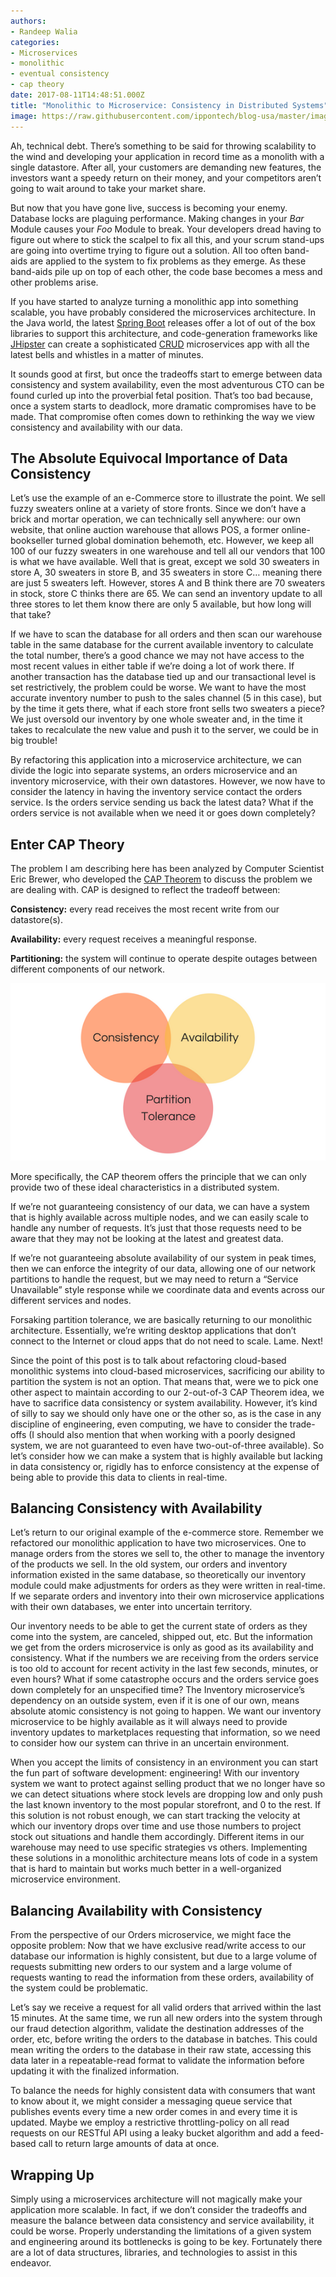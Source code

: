 ```yaml
---
authors:
- Randeep Walia
categories:
- Microservices
- monolithic
- eventual consistency
- cap theory
date: 2017-08-11T14:48:51.000Z
title: "Monolithic to Microservice: Consistency in Distributed Systems"
image: https://raw.githubusercontent.com/ippontech/blog-usa/master/images/2017/07/Monolithic-to-Microservice-Blog.png
---
```


Ah, technical debt. There’s something to be said for throwing scalability to the wind and developing your application in record time as a monolith with a single datastore. After all, your customers are demanding new features, the investors want a speedy return on their money, and your competitors aren’t going to wait around to take your market share.

But now that you have gone live, success is becoming your enemy. Database locks are plaguing performance. Making changes in your _Bar_ Module causes your _Foo_ Module to break. Your developers dread having to figure out where to stick the scalpel to fix all this, and your scrum stand-ups are going into overtime trying to figure out a solution. All too often band-aids are applied to the system to fix problems as they emerge. As these band-aids pile up on top of each other, the code base becomes a mess and other problems arise.

If you have started to analyze turning a monolithic app into something scalable, you have probably considered the microservices architecture. In the Java world, the latest [Spring Boot](https://projects.spring.io/spring-boot/) releases offer a lot of out of the box libraries to support this architecture, and code-generation frameworks like [JHipster](https://jhipster.github.io/) can create a sophisticated [CRUD](https://en.wikipedia.org/wiki/Create,_read,_update_and_delete) microservices app with all the latest bells and whistles in a matter of minutes.

It sounds good at first, but once the tradeoffs start to emerge between data consistency and system availability, even the most adventurous CTO can be found curled up into the proverbial fetal position. That’s too bad because, once a system starts to deadlock, more dramatic compromises have to be made. That compromise often comes down to rethinking the way we view consistency and availability with our data.

## The Absolute Equivocal Importance of Data Consistency

Let’s use the example of an e-Commerce store to illustrate the point. We sell fuzzy sweaters online at a variety of store fronts. Since we don’t have a brick and mortar operation, we can technically sell anywhere: our own website, that online auction warehouse that allows POS, a former online-bookseller turned global domination behemoth, etc. However, we keep all 100 of our fuzzy sweaters in one warehouse and tell all our vendors that 100 is what we have available. Well that is great, except we sold 30 sweaters in store A, 30 sweaters in store B, and 35 sweaters in store C… meaning there are just 5 sweaters left. However, stores A and B think there are 70 sweaters in stock, store C thinks there are 65. We can send an inventory update to all three stores to let them know there are only 5 available, but how long will that take?

If we have to scan the database for all orders and then scan our warehouse table in the same database for the current available inventory to calculate the total number, there’s a good chance we may not have access to the most recent values in either table if we’re doing a lot of work there. If another transaction has the database tied up and our transactional level is set restrictively, the problem could be worse. We want to have the most accurate inventory number to push to the sales channel (5 in this case), but by the time it gets there, what if each store front sells two sweaters a piece? We just oversold our inventory by one whole sweater and, in the time it takes to recalculate the new value and push it to the server, we could be in big trouble!

By refactoring this application into a microservice architecture, we can divide the logic into separate systems, an orders microservice and an inventory microservice, with their own datastores. However, we now have to consider the latency in having the inventory service contact the orders service. Is the orders service sending us back the latest data? What if the orders service is not available when we need it or goes down completely?

## Enter CAP Theory

The problem I am describing here has been analyzed by Computer Scientist Eric Brewer, who developed the [CAP Theorem](https://en.wikipedia.org/wiki/CAP_theorem) to discuss the problem we are dealing with. CAP is designed to reflect the tradeoff between:

**Consistency:** every read receives the most recent write from our datastore(s).

**Availability:** every request receives a meaningful response.

**Partitioning:** the system will continue to operate despite outages between different components of our network.

![CAP Theorem](https://raw.githubusercontent.com/ippontech/blog-usa/master/images/2017/07/CAP-Theorem-Graphic.png)

More specifically, the CAP theorem offers the principle that we can only provide two of these ideal characteristics in a distributed system.

If we’re not guaranteeing consistency of our data, we can have a system that is highly available across multiple nodes, and we can easily scale to handle any number of requests. It’s just that those requests need to be aware that they may not be looking at the latest and greatest data.

If we’re not guaranteeing absolute availability of our system in peak times, then we can enforce the integrity of our data, allowing one of our network partitions to handle the request, but we may need to return a “Service Unavailable” style response while we coordinate data and events across our different services and nodes.

Forsaking partition tolerance, we are basically returning to our monolithic architecture. Essentially, we’re writing desktop applications that don’t connect to the Internet or cloud apps that do not need to scale. Lame. Next!

Since the point of this post is to talk about refactoring cloud-based monolithic systems into cloud-based microservices, sacrificing our ability to partition the system is not an option. That means that, were we to pick one other aspect to maintain according to our 2-out-of-3 CAP Theorem idea, we have to sacrifice data consistency or system availability. However, it’s kind of silly to say we should only have one or the other so, as is the case in any discipline of engineering, even computing, we have to consider the trade-offs (I should also mention that when working with a poorly designed system, we are not guaranteed to even have two-out-of-three available). So let’s consider how we can make a system that is highly available but lacking in data consistency or, rigidly has to enforce consistency at the expense of being able to provide this data to clients in real-time.

## Balancing Consistency with Availability

Let’s return to our original example of the e-commerce store. Remember we refactored our monolithic application to have two microservices. One to manage orders from the stores we sell to, the other to manage the inventory of the products we sell. In the old system, our orders and inventory information existed in the same database, so theoretically our inventory module could make adjustments for orders as they were written in real-time. If we separate orders and inventory into their own microservice applications with their own databases, we enter into uncertain territory.

Our inventory needs to be able to get the current state of orders as they come into the system, are canceled, shipped out, etc. But the information we get from the orders microservice is only as good as its availability and consistency. What if the numbers we are receiving from the orders service is too old to account for recent activity in the last few seconds, minutes, or even hours? What if some catastrophe occurs and the orders service goes down completely for an unspecified time? The Inventory microservice’s dependency on an outside system, even if it is one of our own, means absolute atomic consistency is not going to happen. We want our inventory microservice to be highly available as it will always need to provide inventory updates to marketplaces requesting that information, so we need to consider how our system can thrive in an uncertain environment.

When you accept the limits of consistency in an environment you can start the fun part of software development: engineering! With our inventory system we want to protect against selling product that we no longer have so we can detect situations where stock levels are dropping low and only push the last known inventory to the most popular storefront, and 0 to the rest. If this solution is not robust enough, we can start tracking the velocity at which our inventory drops over time and use those numbers to project stock out situations and handle them accordingly. Different items in our warehouse may need to use specific strategies vs others. Implementing these solutions in a monolithic architecture means lots of code in a system that is hard to maintain but works much better in a well-organized microservice environment.

## Balancing Availability with Consistency

From the perspective of our Orders microservice, we might face the opposite problem: Now that we have exclusive read/write access to our database our information is highly consistent, but due to a large volume of requests submitting new orders to our system and a large volume of requests wanting to read the information from these orders, availability of the system could be problematic.

Let’s say we receive a request for all valid orders that arrived within the last 15 minutes. At the same time, we run all new orders into the system through our fraud detection algorithm, validate the destination addresses of the order, etc, before writing the orders to the database in batches. This could mean writing the orders to the database in their raw state, accessing this data later in a repeatable-read format to validate the information before updating it with the finalized information.

To balance the needs for highly consistent data with consumers that want to know about it, we might consider a messaging queue service that publishes events every time a new order comes in and every time it is updated. Maybe we employ a restrictive throttling-policy on all read requests on our RESTful API using a leaky bucket algorithm and add a feed-based call to return large amounts of data at once.

## Wrapping Up

Simply using a microservices architecture will not magically make your application more scalable. In fact, if we don’t consider the tradeoffs and measure the balance between data consistency and service availability, it could be worse. Properly understanding the limitations of a given system and engineering around its bottlenecks is going to be key. Fortunately there are a lot of data structures, libraries, and technologies to assist in this endeavor.
